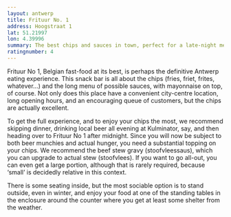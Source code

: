 ```yaml
---
layout: antwerp
title: Frituur No. 1
address: Hoogstraat 1
lat: 51.21997
lon: 4.39996
summary: The best chips and sauces in town, perfect for a late-night meal
ratingnumber: 4
---
```


Frituur No 1, Belgian fast-food at its best, is perhaps the definitive Antwerp eating experience. This snack bar is all about the chips (fries, friet, frites, whatever…) and the long menu of possible sauces, with mayonnaise on top, of course. Not only does this place have a convenient city-centre location, long opening hours, and an encouraging queue of customers, but the chips are actually excellent.

To get the full experience, and to enjoy your chips the most, we recommend skipping dinner, drinking local beer all evening at Kulminator, say, and then heading over to Frituur No 1 after midnight. Since you will now be subject to both beer munchies and actual hunger, you need a substantial topping on your chips. We recommend the beef stew gravy (stoofvleessaus), which you can upgrade to actual stew (stoofvlees). If you want to go all-out, you can even get a large portion, although that is rarely required, because ‘small’ is decidedly relative in this context.

There is some seating inside, but the most sociable option is to stand outside, even in winter, and enjoy your food at one of the standing tables in the enclosure around the counter where you get at least some shelter from the weather.
